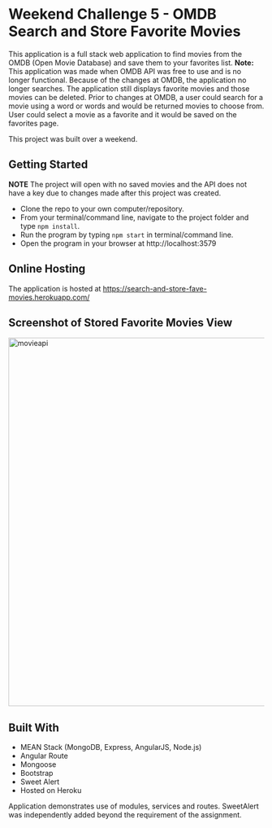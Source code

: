 Weekend Challenge 5 - OMDB Search and Store Favorite Movies
===========================================================

This application is a full stack web application to find movies from the OMDB (Open Movie Database) and save them to your favorites list.  **Note:** This application was made when OMDB API was free to use and is no longer functional.  Because of the changes at OMDB, the application no longer searches.  The application still displays favorite movies and those movies can be deleted.  Prior to changes at OMDB, a user could search for a movie using a word or words and would be returned movies to choose from.  User could select a movie as a favorite and it would be saved on the favorites page.

This project was built over a weekend.

Getting Started
---------------

**NOTE** The project will open with no saved movies and the API does not have a key due to changes made after this project was created.  

* Clone the repo to your own computer/repository.
* From your terminal/command line, navigate to the project folder and type `npm install`.
* Run the program by typing `npm start` in terminal/command line.
* Open the program in your browser at http://localhost:3579


Online Hosting
-----------------

The application is hosted at https://search-and-store-fave-movies.herokuapp.com/

Screenshot of Stored Favorite Movies View
-----------------------------------------

<img width="724" alt="movieapi" src="https://user-images.githubusercontent.com/25421749/28001210-8c58ab36-64f0-11e7-8808-471a998bcc8f.png">

Built With
----------

* MEAN Stack (MongoDB, Express, AngularJS, Node.js)
* Angular Route
* Mongoose
* Bootstrap
* Sweet Alert
* Hosted on Heroku

Application demonstrates use of modules, services and routes.  SweetAlert was independently added beyond the requirement of the assignment.

